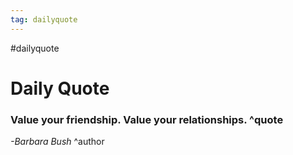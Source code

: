 ```yaml
---
tag: dailyquote
---
```


#dailyquote

# Daily Quote

### Value your friendship. Value your relationships. ^quote
*-Barbara Bush* ^author
